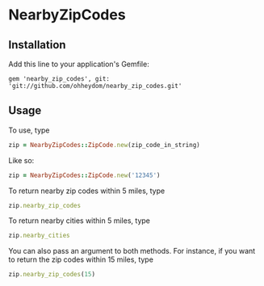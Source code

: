 # NearbyZipCodes


## Installation

Add this line to your application's Gemfile:

    gem 'nearby_zip_codes', git: 'git://github.com/ohheydom/nearby_zip_codes.git'

## Usage

To use, type
```ruby
zip = NearbyZipCodes::ZipCode.new(zip_code_in_string)
```

Like so:
```ruby
zip = NearbyZipCodes::ZipCode.new('12345')
```

To return nearby zip codes within 5 miles, type

```ruby
zip.nearby_zip_codes
```

To return nearby cities within 5 miles, type

```ruby
zip.nearby_cities
```

You can also pass an argument to both methods. For instance, if you want to return the zip codes within 15 miles, type

```ruby
zip.nearby_zip_codes(15)
```

